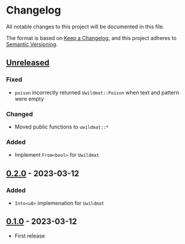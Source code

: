 # Changelog

All notable changes to this project will be documented in this file.

The format is based on [Keep a Changelog](https://keepachangelog.com/en/1.0.0/),
and this project adheres to [Semantic Versioning](https://semver.org/spec/v2.0.0.html).

## [Unreleased]

### Fixed

- `poison` incorrectly returned `Uwildmat::Poison` when text and pattern were empty

### Changed

- Moved public functions to `uwildmat::*`

### Added

- Implement `From<bool>` for `Uwildmat`

## [0.2.0] - 2023-03-12

### Added

- `Into<u8>` implemenation for `Uwildmat`

## [0.1.0] - 2023-03-12

- First release

[unreleased]: https://github.com/olivierlacan/keep-a-changelog/compare/v0.2.0...HEAD
[0.2.0]: https://github.com/olivierlacan/keep-a-changelog/compare/v0.1.0...v0.2.0
[0.1.0]: https://github.com/olivierlacan/keep-a-changelog/releases/tag/v0.1.0

